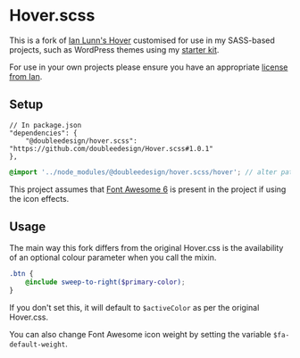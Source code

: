 # Hover.scss

This is a fork of [Ian Lunn's Hover](https://github.com/IanLunn/Hover) customised for use in my SASS-based projects, such as WordPress themes using my [starter kit](https://github.com/doubleedesign/doublee-dev-starter-kit).

For use in your own projects please ensure you have an appropriate [license from Ian](https://ianlunn.co.uk/store/licenses/).


## Setup
```json5
// In package.json
"dependencies": {
    "@doubleedesign/hover.scss": "https://github.com/doubleedesign/Hover.scss#1.0.1"
},
```
```scss
@import '../node_modules/@doubleedesign/hover.scss/hover'; // alter path to node_modules as per your project structure
```
This project assumes that [Font Awesome 6](https://www.fontawesome.com) is present in the project if using  the icon effects.

## Usage

The main way this fork differs from the original Hover.css is the availability of an optional colour parameter when you call the mixin.
```scss
.btn {
    @include sweep-to-right($primary-color);
}
```

If you don't set this, it will default to `$activeColor` as per the original Hover.css.

You can also change Font Awesome icon weight by setting the variable `$fa-default-weight`.
